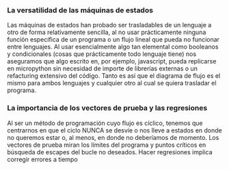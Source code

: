### La versatilidad de las máquinas de estados

Las máquinas de estados han probado ser trasladables de un lenguaje a otro de forma relativamente sencilla, al no usar prácticamente ninguna función específica de un 
programa o un flujo lineal que pueda no funcionar entre lenguajes. Al usar esencialmente algo tan elemental como booleanos y condicionales (cosas que prácticamente todo 
lenguaje tiene) nos aseguramos que algo escrito en, por ejemplo, javascript, pueda replicarse en micropython sin necesidad de importe de librerías externas o un refacturing
extensivo del código. Tanto es así que el diagrama de flujo es el mismo para ambos lenguajes y cualquier otro al cual se quiera trasladar el programa. 

### La importancia de los vectores de prueba y las regresiones

Al ser un método de programación cuyo flujo es cíclico, tenemos que centrarnos en que el ciclo NUNCA se desvíe o nos lleve a estados en donde no queremos estar o, al menos,
en donde no deberíamos de momento. Los vectores de prueba miran los límites del programa y puntos críticos en búsqueda de escapes del bucle no deseados. Hacer regresiones 
implica corregir errores a tiempo 
